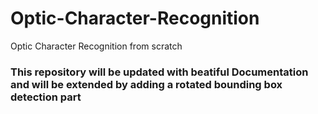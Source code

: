 # Optic-Character-Recognition
Optic Character Recognition from scratch

### This repository will be updated with beatiful Documentation and will be extended by adding a rotated bounding box detection part
